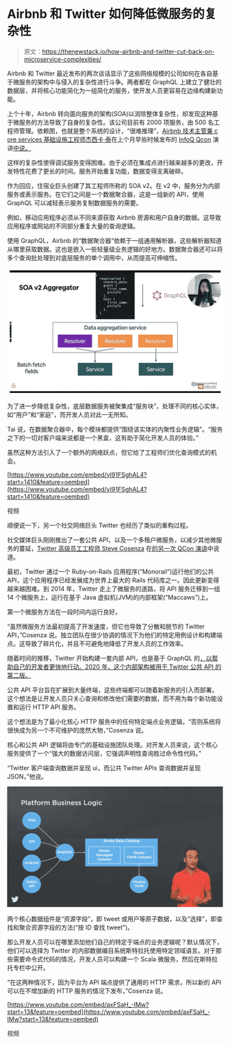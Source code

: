 # Airbnb 和 Twitter 如何降低微服务的复杂性

> 原文：<https://thenewstack.io/how-airbnb-and-twitter-cut-back-on-microservice-complexities/>

Airbnb 和 Twitter 最近发布的两次谈话显示了这些网络规模的公司如何在各自基于微服务的架构中与侵入的复杂性进行斗争。两者都在 GraphQL 上建立了健壮的数据层，并将核心功能简化为一组简化的服务，使开发人员更容易在边缘构建新功能。

上个十年，Airbnb 转向面向服务的架构(SOA)以消除整体复杂性，却发现这种基于微服务的方法导致了自身的复杂性。该公司目前有 2000 项服务，由 500 名工程师管理。依赖图，也就是整个系统的设计，“很难推理”，[Airbnb 技术主管兼 c ore services 基础设施工程师杰西卡·泰](https://twitter.com/jessicamtai)在上个月早些时候发布的 [InfoQ Qcon](https://qconferences.com/) 演讲[中说。](https://www.youtube.com/watch?v=yI91FSghAL4&list=WL&index=3&t=1410s)

这样的复杂性使得调试服务变得困难。由于必须在集成点进行越来越多的更改，开发特性花费了更长的时间。服务开始重复功能，数据变得支离破碎。

作为回应，住宿业巨头创建了其工程师所称的 SOA v2。在 v2 中，服务分为内部服务或表示服务。在它们之间是一个数据聚合器，这是一组新的 API，使用 GraphQL 可以减轻表示服务复制数据服务的需要。

例如，移动应用程序必须从不同来源获取 Airbnb 房源和用户自身的数据。这导致应用程序或网站的不同部分重复大量的查询逻辑。

使用 GraphQL，Airbnb 的“数据聚合器”依赖于一组通用解析器，这些解析器知道从哪里获取数据。这也是嵌入一些轻量级业务逻辑的好地方。数据聚合器还可以将多个查询批处理到对底层服务的单个调用中，从而提高可伸缩性。

![](img/8da4f4c892f894e4640f06969e59d111.png)

为了进一步降低复杂性，底层数据服务被聚集成“服务块”，处理不同的核心实体，如“用户”和“家庭”，而开发人员对此一无所知。

Tai 说，在数据聚合器中，每个模块都提供“围绕该实体的内聚性业务逻辑”。“服务之下的一切对客户端来说都是一个黑盒，这有助于简化开发人员的体验。”

虽然这种方法引入了一个额外的网络跃点，但它给了工程师们优化查询模式的机会。

[https://www.youtube.com/embed/yI91FSghAL4?start=1410&feature=oembed](https://www.youtube.com/embed/yI91FSghAL4?start=1410&feature=oembed)

视频

顺便说一下，另一个社交网络巨头 Twitter 也经历了类似的重构过程。

社交媒体巨头刚刚推出了一套公共 API，以及一个多租户微服务，以减少其他微服务的蔓延，[Twitter 高级员工工程师 Steve Cosenza](https://twitter.com/scosenza) 在[的另一次 QCon 演讲](https://youtu.be/axFSaH_-IMw)中说道。

最初，Twitter 通过一个 Ruby-on-Rails 应用程序(“Monorail”)运行他们的公共 API，这个应用程序已经发展成为世界上最大的 Rails 代码库之一。因此更新变得越来越困难。到 2014 年，Twitter 走上了微服务的道路，将 API 服务迁移到一组 14 个微服务上，运行在基于 Java 虚拟机(JVM)的内部框架(“Maccaws”)上。

第一个微服务方法在一段时间内运行良好。

“虽然微服务方法最初提高了开发速度，但它也导致了分散和脱节的 Twitter API，”Cosenza 说。独立团队在很少协调的情况下为他们的特定用例设计和构建端点。这导致了碎片化，并且不可避免地降低了开发人员的工作效率。

随着时间的推移，Twitter 开始构建一套内部 API，也是基于 GraphQL 的[，以帮助自己的开发者更快地行动。2020 年，这个内部架构被用于 Twitter 公共 API 的第二版。](https://thenewstack.io/how-graphql-flexibility-gives-highly-scalable-businesses-a-competitive-edge/)

公共 API 平台旨在扩展到大量终端，这些终端都可以随着新服务的引入而部署。这个想法是让开发人员只关心查询和修改他们需要的数据，而不用为每个新功能设置和运行 HTTP API 服务。

这个想法是为了最小化核心 HTTP 服务中的任何特定端点业务逻辑，“否则系统将很快成为另一个不可维护的庞然大物，”Cosenza 说。

核心和公共 API 逻辑将由专门的基础设施团队处理。对开发人员来说，这个核心服务提供了一个“强大的数据访问层，它强调声明性查询胜过命令性代码。”

“Twitter 客户端查询数据并呈现 ui，而公共 Twitter APIs 查询数据并呈现 JSON，”他说。

![](img/087522d96a8d5bc46a05d991d17d8aed.png)

两个核心数据组件是“资源字段”，即 tweet 或用户等原子数据，以及“选择”，即查找和聚合资源字段的方法(“按 ID 查找 tweet”)。

那么开发人员可以在哪里添加他们自己的特定于端点的业务逻辑呢？默认情况下，他们可以选择为 Twitter 的内部数据编目系统斯特拉托使用特定领域语言。对于那些需要命令式代码的情况，开发人员可以构建一个 Scala 微服务，然后在斯特拉托专栏中公开。

“在这两种情况下，因为平台为 API 端点提供了通用的 HTTP 需求，所以新的 API 可以在不增加新的 HTTP 服务的情况下发布，”Cosenza 说。

[https://www.youtube.com/embed/axFSaH_-IMw?start=13&feature=oembed](https://www.youtube.com/embed/axFSaH_-IMw?start=13&feature=oembed)

视频

<svg xmlns:xlink="http://www.w3.org/1999/xlink" viewBox="0 0 68 31" version="1.1"><title>Group</title> <desc>Created with Sketch.</desc></svg>